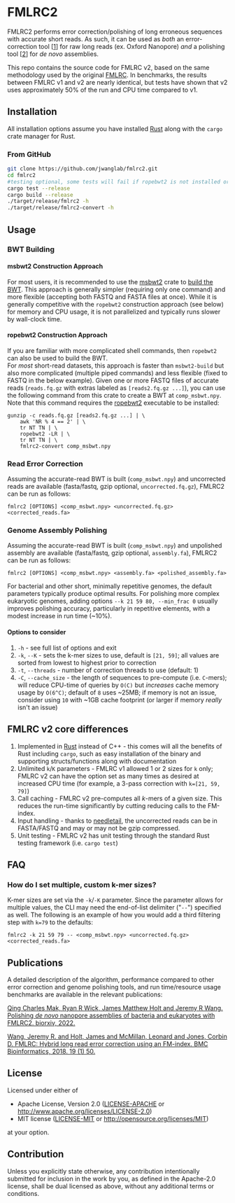 # FMLRC2

FMLRC2 performs error correction/polishing of long erroneous sequences with accurate short reads. As such, it can be used as *both* an error-correction tool \[[1](https://bmcbioinformatics.biomedcentral.com/articles/10.1186/s12859-018-2051-3)\] for raw long reads (ex. Oxford Nanopore) *and* a polishing tool \[[2](http://biorxiv.org/content/early/2022/07/23/2022.07.22.501182)\] for *de novo* assemblies.

This repo contains the source code for FMLRC v2, based on the same methodology used by the original [FMLRC](https://github.com/holtjma/fmlrc).  In benchmarks, the results between FMLRC v1 and v2 are nearly identical, but tests have shown that v2 uses approximately 50% of the run and CPU time compared to v1.


## Installation
All installation options assume you have installed [Rust](https://www.rust-lang.org) along with the `cargo` crate manager for Rust.

### From GitHub
```bash 
git clone https://github.com/jwanglab/fmlrc2.git
cd fmlrc2
#testing optional, some tests will fail if ropebwt2 is not installed or cannot be found on PATH
cargo test --release
cargo build --release
./target/release/fmlrc2 -h
./target/release/fmlrc2-convert -h
```

## Usage
### BWT Building
#### msbwt2 Construction Approach
For most users, it is recommended to use the [msbwt2](https://github.com/HudsonAlpha/rust-msbwt) crate to [build the BWT](https://github.com/HudsonAlpha/rust-msbwt#msbwt-building).
This approach is generally simpler (requiring only one command) and more flexible (accepting both FASTQ and FASTA files at once).
While it is generally competitive with the `ropebwt2` construction approach (see below) for memory and CPU usage, it is not parallelized and typically runs slower by wall-clock time.

#### ropebwt2 Construction Approach
If you are familiar with more complicated shell commands, then `ropebwt2` can also be used to build the BWT.  
For _most_ short-read datasets, this approach is faster than `msbwt2-build` but also more complicated (multiple piped commands) and less flexible (fixed to FASTQ in the below example).
Given one or more FASTQ files of accurate reads (`reads.fq.gz` with extras labeled as `[reads2.fq.gz ...]`), you can use the following command from this crate to create a BWT at `comp_msbwt.npy`.
Note that this command requires the [ropebwt2](https://github.com/lh3/ropebwt2) executable to be installed:
```
gunzip -c reads.fq.gz [reads2.fq.gz ...] | \
    awk 'NR % 4 == 2' | \
    tr NT TN | \
    ropebwt2 -LR | \
    tr NT TN | \
    fmlrc2-convert comp_msbwt.npy
```

### Read Error Correction
Assuming the accurate-read BWT is built (`comp_msbwt.npy`) and uncorrected reads are available (fasta/fastq, gzip optional, `uncorrected.fq.gz`), FMLRC2 can be run as follows:
```
fmlrc2 [OPTIONS] <comp_msbwt.npy> <uncorrected.fq.gz> <corrected_reads.fa>
```

### Genome Assembly Polishing
Assuming the accurate-read BWT is built (`comp_msbwt.npy`) and unpolished assembly are available (fasta/fastq, gzip optional, `assembly.fa`), FMLRC2 can be run as follows:
```
fmlrc2 [OPTIONS] <comp_msbwt.npy> <assembly.fa> <polished_assembly.fa>
```

For bacterial and other short, minimally repetitive genomes, the default parameters typically produce optimal results. For polishing more complex eukaryotic genomes, adding options `--k 21 59 80, --min_frac 0` usually improves polishing accuracy, particularly in repetitive elements, with a modest increase in run time (~10%).

#### Options to consider
1. `-h` - see full list of options and exit
2. `-k`, `--K` - sets the k-mer sizes to use, default is `[21, 59]`; all values are sorted from lowest to highest prior to correction
3. `-t`, `--threads` - number of correction threads to use (default: 1)
4. `-C`, `--cache_size` - the length of sequences to pre-compute (i.e. `C`-mers); will reduce CPU-time of queries by `O(C)` but *increases* cache memory usage by `O(6^C)`; default of `8` uses ~25MB; if memory is not an issue, consider using `10` with ~1GB cache footprint (or larger if memory _really_ isn't an issue)

## FMLRC v2 core differences
1. Implemented in [Rust](https://www.rust-lang.org) instead of C++ - this comes will all the benefits of Rust including `cargo`, such as easy installation of the binary and supporting structs/functions along with documentation
2. Unlimited `k`/`K` parameters - FMLRC v1 allowed 1 or 2 sizes for `k` only; FMLRC v2 can have the option set as many times as desired at increased CPU time (for example, a 3-pass correction with `k=[21, 59, 79]`) 
3. Call caching - FMLRC v2 pre-computes all _k_-mers of a given size. This reduces the run-time significantly by cutting reducing calls to the FM-index.
4. Input handling - thanks to [needletail](https://crates.io/crates/needletail), the uncorrected reads can be in FASTA/FASTQ and may or may not be gzip compressed.
5. Unit testing - FMLRC v2 has unit testing through the standard Rust testing framework (i.e. `cargo test`)

## FAQ
### How do I set multiple, custom k-mer sizes?
K-mer sizes are set via the `-k`/`-K` parameter.
Since the parameter allows for multiple values, the CLI may need the end-of-list delimiter ("`--`") specified as well.
The following is an example of how you would add a third filtering step with `k=79` to the defaults:
```
fmlrc2 -k 21 59 79 -- <comp_msbwt.npy> <uncorrected.fq.gz> <corrected_reads.fa>
```

## Publications
A detailed description of the algorithm, performance compared to other error correction and genome polishing tools, and run time/resource usage benchmarks are available in the relevant publications:

[Qing Charles Mak, Ryan R Wick, James Matthew Holt and Jeremy R Wang. Polishing *de novo* nanopore assemblies of bacteria and eukaryotes with FMLRC2. biorxiv, 2022.](http://biorxiv.org/content/early/2022/07/23/2022.07.22.501182)

[Wang, Jeremy R. and Holt, James and McMillan, Leonard and Jones, Corbin D. FMLRC: Hybrid long read error correction using an FM-index. BMC Bioinformatics, 2018. 19 (1) 50.](https://bmcbioinformatics.biomedcentral.com/articles/10.1186/s12859-018-2051-3)

## License
Licensed under either of

 * Apache License, Version 2.0
   ([LICENSE-APACHE](LICENSE-APACHE) or http://www.apache.org/licenses/LICENSE-2.0)
 * MIT license
   ([LICENSE-MIT](LICENSE-MIT) or http://opensource.org/licenses/MIT)

at your option.

## Contribution
Unless you explicitly state otherwise, any contribution intentionally submitted
for inclusion in the work by you, as defined in the Apache-2.0 license, shall be
dual licensed as above, without any additional terms or conditions.

